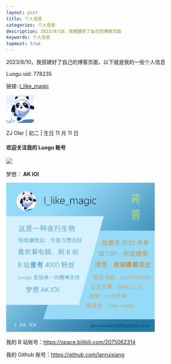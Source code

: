 ```yaml
---
layout: post
title: 个人信息
categories: 个人信息
description: 2023/8/10，我搭建好了自己的博客页面
keywords: 个人信息
topmost: true
---
```


2023/8/10，我搭建好了自己的博客页面，以下就是我的一些个人信息

Luogu uid: 778235

链接: [I_like_magic](https://www.luogu.com.cn/user/778235)

<img src="/images/posts/first-blog/778235.png" width="15%">

ZJ OIer | 初二 | 生日 11 月 11 日

#### 欢迎关注我的 Luogu 账号

[![](http://api.jerryz.com.cn/guzhi?id=778235&scores=100,40,18,86,0&dark_mode=true&card_width=650)](https://www.luogu.com.cn/user/778235 "垃圾估值")

梦想： **AK IOI**

<img src="/images/posts/first-blog/个人名片.png" width="80%">

我的 B 站账号：<https://space.bilibili.com/2075062314>

我的 Github 账号：<https://github.com/lanruixiang>

